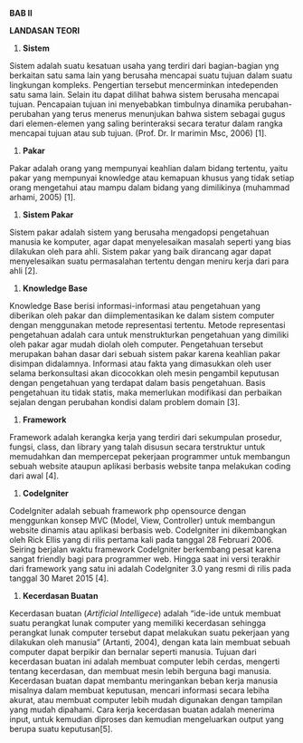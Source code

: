 **BAB II**

**LANDASAN TEORI**

1.  **Sistem**

Sistem adalah suatu kesatuan usaha yang terdiri dari bagian-bagian yng berkaitan satu sama lain yang berusaha mencapai suatu tujuan dalam suatu lingkungan kompleks. Pengertian tersebut mencerminkan intedependen satu sama lain. Selain itu dapat dilihat bahwa sistem berusaha mencapai tujuan. Pencapaian tujuan ini menyebabkan timbulnya dinamika perubahan-perubahan yang terus menerus menunjukan bahwa sistem sebagai gugus dari elemen-elemen yang saling berinteraksi secara teratur dalam rangka mencapai tujuan atau sub tujuan. (Prof. Dr. Ir marimin Msc, 2006) \[1\].

1.  **Pakar**

Pakar adalah orang yang mempunyai keahlian dalam bidang tertentu, yaitu pakar yang mempunyai knowledge atau kemapuan khusus yang tidak setiap orang mengetahui atau mampu dalam bidang yang dimilikinya (muhammad arhami, 2005) \[1\].

1.  **Sistem Pakar**

Sistem pakar adalah sistem yang berusaha mengadopsi pengetahuan manusia ke komputer, agar dapat menyelesaikan masalah seperti yang bias dilakukan oleh para ahli. Sistem pakar yang baik dirancang agar dapat menyelesaikan suatu permasalahan tertentu dengan meniru kerja dari para ahli \[2\].

1.  **Knowledge Base**

Knowledge Base berisi informasi-informasi atau pengetahuan yang diberikan oleh pakar dan diimplementasikan ke dalam sistem computer dengan menggunakan metode representasi tertentu. Metode representasi pengetahuan adalah cara untuk menstrukturkan pengetahuan yang dimiliki oleh pakar agar mudah diolah oleh computer. Pengetahuan tersebut merupakan bahan dasar dari sebuah sistem pakar karena keahlian pakar disimpan didalamnya. Informasi atau fakta yang dimasukkan oleh user selama berkonsultasi akan dicocokkan oleh mesin pengambil keputusan dengan pengetahuan yang terdapat dalam basis pengetahuan. Basis pengetahuan itu tidak statis, maka memerlukan modifikasi dan perbaikan sejalan dengan perubahan kondisi dalam problem domain \[3\].

1.  **Framework**

Framework adalah kerangka kerja yang terdiri dari sekumpulan prosedur, fungsi, class, dan library yang talah disusun secara terstruktur untuk memudahkan dan mempercepat pekerjaan programmer untuk membangun sebuah website ataupun aplikasi berbasis website tanpa melakukan coding dari awal \[4\].

1.  **CodeIgniter**

CodeIgniter adalah sebuah framework php opensource dengan menggunkan konsep MVC (Model, View, Controller) untuk membangun website dinamis atau aplikasi berbasis web. CodeIgniter ini dikembangkan oleh Rick Ellis yang di rilis pertama kali pada tanggal 28 Februari 2006. Seiring berjalan waktu framework CodeIgniter berkembang pesat karena sangat friendly bagi para programmer web. Hingga saat ini versi terakhir dari framework yang satu ini adalah CodeIgniter 3.0 yang resmi di rilis pada tanggal 30 Maret 2015 \[4\].

1.  **Kecerdasan Buatan**

Kecerdasan buatan (*Artificial Intelligece*) adalah “ide-ide untuk membuat suatu perangkat lunak computer yang memiliki kecerdasan sehingga perangkat lunak computer tersebut dapat melakukan suatu pekerjaan yang dilakukan oleh manusia” (Artanti, 2004), dengan kata lain membuat sebuah computer dapat berpikir dan bernalar seperti manusia. Tujuan dari kecerdasan buatan ini adalah membuat computer lebih cerdas, mengerti tentang kecerdasan, dan membuat mesin lebih berguna bagi manusia. Kecerdasan buatan dapat membantu meringankan beban kerja manusia misalnya dalam membuat keputusan, mencari informasi secara lebiha akurat, atau membuat computer lebih mudah digunakan dengan tampilan yang mudah dipahami. Cara kerja kecerdasan buatan adalah menerima input, untuk kemudian diproses dan kemudian mengeluarkan output yang berupa suatu keputusan\[5\].
